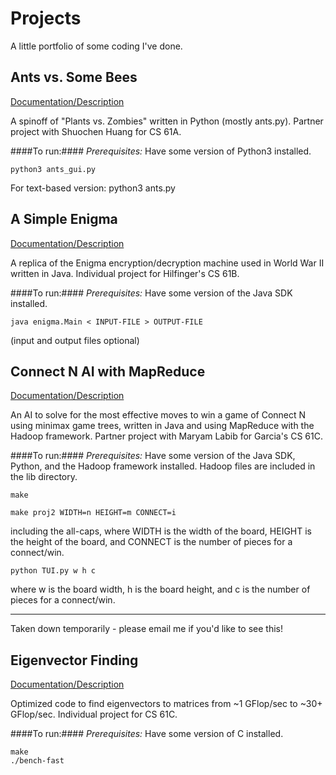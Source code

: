 Projects
========
A little portfolio of some coding I've done. 


Ants vs. Some Bees
----------------
[Documentation/Description](http://www-inst.eecs.berkeley.edu/~cs61a/sp13/projects/ants/ants.html)

A spinoff of "Plants vs. Zombies" written in Python (mostly ants.py). Partner project with Shuochen Huang for CS 61A. 

####To run:####
*Prerequisites:* Have some version of Python3 installed.

	python3 ants_gui.py
	
For text-based version: 
	python3 ants.py


A Simple Enigma
-----------------
[Documentation/Description](https://inst.eecs.berkeley.edu/~cs61b/fa13/labs/proj0.pdf)

A replica of the Enigma encryption/decryption machine used in World War II written in Java. Individual project for Hilfinger's CS 61B. 


####To run:####
*Prerequisites:* Have some version of the Java SDK installed.

	java enigma.Main < INPUT-FILE > OUTPUT-FILE
(input and output files optional)


Connect N AI with MapReduce
-----------------
[Documentation/Description](http://www-inst.eecs.berkeley.edu/~cs61c/sp14/projs/02/)

An AI to solve for the most effective moves to win a game of Connect N using minimax game trees, written in Java and using MapReduce with the Hadoop framework. Partner project with Maryam Labib for Garcia's CS 61C. 

####To run:####
*Prerequisites:* Have some version of the Java SDK, Python, and the Hadoop framework installed. Hadoop files are included in the lib directory.

	make
	
	make proj2 WIDTH=n HEIGHT=m CONNECT=i
including the all-caps, where WIDTH is the width of the board, HEIGHT is the height of the board, and CONNECT is the number of pieces for a connect/win.
	
	python TUI.py w h c
where w is the board width, h is the board height, and c is the number of pieces for a connect/win. 

-----------
Taken down temporarily - please email me if you'd like to see this!


Eigenvector Finding
-----------------
[Documentation/Description](http://www-inst.eecs.berkeley.edu/~cs61c/su14/proj/02/proj2.pdf)

Optimized code to find eigenvectors to matrices from ~1 GFlop/sec to ~30+ GFlop/sec. Individual project for CS 61C. 

####To run:####
*Prerequisites:* Have some version of C installed. 
	
	make
	./bench-fast

